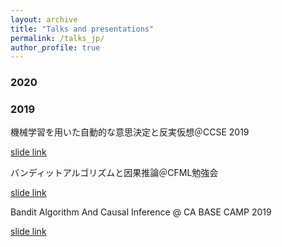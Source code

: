```yaml
---
layout: archive
title: "Talks and presentations"
permalink: /talks_jp/
author_profile: true
---
```


### 2020


### 2019

機械学習を用いた自動的な意思決定と反実仮想＠CCSE 2019

[slide link](https://speakerdeck.com/housecat442/ji-jie-xue-xi-woyong-itazi-dong-de-nayi-si-jue-ding-tofan-shi-jia-xiang)

バンディットアルゴリズムと因果推論＠CFML勉強会

[slide link](https://speakerdeck.com/housecat442/bandeitutotoyin-guo-tui-lun)

Bandit Algorithm And Causal Inference @ CA BASE CAMP 2019

[slide link](https://www.slideshare.net/shotayasui/l-05-bandit-with-causality)